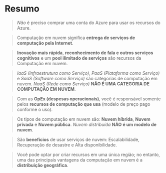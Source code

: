 # Resumo

> _Não_ é preciso comprar uma conta do Azure para usar os recursos do Azure.

> Computação em nuvem significa **entrega de serviços de computação pela Internet**.

> **Inovação mais rápida**, **reconhecimento de fala e outros serviços cognitivos** e um **pool ilimitado de serviços** são recursos da Computação em nuvem.

> _IaaS (Infraestrutura como Serviço)_, _PaaS (Plataforma como Serviço)_ e _SaaS (Software como Serviço)_ são categorias de computação em nuvem.
> _NaaS (Rede como Serviço)_ **NÃO É UMA CATEGORIA DE COMPUTAÇÃO EM NUVEM**.

> Com as **OpEx (despesas operacionais)**, você é responsável somente pelos **recursos de computação que usa** (modelo de preço pago conforme o uso).

> Os tipos de computação em nuvem são: **Nuvem híbrida**, **Nuvem privada** e **Nuvem pública**.
> _Nuvem distribuída_ **NÃO é um modelo de nuvem**.

> São **benefícios** de usar serviços de nuvem: Escalabilidade, Recuperação de desastre e Alta disponibilidade.

> Você pode optar por criar recursos em uma única região; no entanto, uma das principais vantagens da computação em nuvem é a **distribuição geográfica**.
